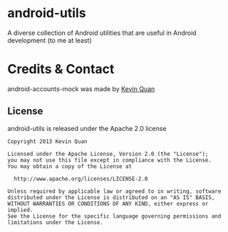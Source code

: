 android-utils
=============

A diverse collection of Android utilities that are useful in Android development (to me at least)

Credits & Contact
=================

android-accounts-mock was made by [Kevin Quan](mailto:kevin.quan+github@gmail.com)

License
-------
android-utils is released under the Apache 2.0 license

    Copyright 2013 Kevin Quan
    
    Licensed under the Apache License, Version 2.0 (the "License");
    you may not use this file except in compliance with the License.
    You may obtain a copy of the License at
    
      http://www.apache.org/licenses/LICENSE-2.0
    
    Unless required by applicable law or agreed to in writing, software
    distributed under the License is distributed on an "AS IS" BASIS,
    WITHOUT WARRANTIES OR CONDITIONS OF ANY KIND, either express or implied.
    See the License for the specific language governing permissions and
    limitations under the License.
